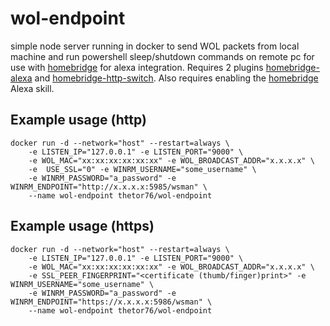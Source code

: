# wol-endpoint
simple node server running in docker to send WOL packets from local machine and run powershell sleep/shutdown commands on remote pc for use with [homebridge](https://github.com/homebridge/homebridge) for alexa integration. Requires 2 plugins [homebridge-alexa](https://github.com/NorthernMan54/homebridge-alexa) and [homebridge-http-switch](https://github.com/Supereg/homebridge-http-switch). Also requires enabling the [homebridge](https://www.amazon.co.uk/Northern-Man-54-Homebridge/dp/B07B9QMTFQ) Alexa skill.

## Example usage (http)
```
docker run -d --network="host" --restart=always \
	-e LISTEN_IP="127.0.0.1" -e LISTEN_PORT="9000" \
	-e WOL_MAC="xx:xx:xx:xx:xx:xx" -e WOL_BROADCAST_ADDR="x.x.x.x" \
	-e  USE_SSL="0" -e WINRM_USERNAME="some_username" \
	-e WINRM_PASSWORD="a_password" -e WINRM_ENDPOINT="http://x.x.x.x:5985/wsman" \
	--name wol-endpoint thetor76/wol-endpoint
```

## Example usage (https)
```
docker run -d --network="host" --restart=always \
	-e LISTEN_IP="127.0.0.1" -e LISTEN_PORT="9000" \
	-e WOL_MAC="xx:xx:xx:xx:xx:xx" -e WOL_BROADCAST_ADDR="x.x.x.x" \
	-e SSL_PEER_FINGERPRINT="<certificate (thumb/finger)print>" -e WINRM_USERNAME="some_username" \
	-e WINRM_PASSWORD="a_password" -e WINRM_ENDPOINT="https://x.x.x.x:5986/wsman" \
	--name wol-endpoint thetor76/wol-endpoint

```
